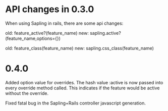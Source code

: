 API changes in 0.3.0
====================

When using Sapling in rails, there are some api changes:

  old: feature_active?(feature_name)
  new: sapling.active?(feature_name,options={})

  old: feature_class(feature_name)
  new: sapling.css_class(feature_name)

0.4.0
=====

Added option value for overrides. The hash value :active is now passed into every override method called. This indicates if the feature would be active without the override.

Fixed fatal bug in the Sapling+Rails controller javascript generation.
